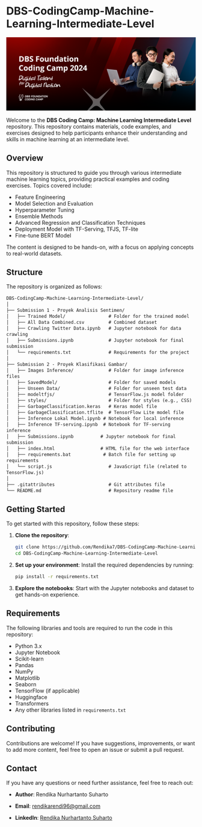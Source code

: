 # DBS-CodingCamp-Machine-Learning-Intermediate-Level
![DBS Coding Camp Banner](https://raw.githubusercontent.com/Rendika7/DBS-CodingCamp-Machine-Learning-Intermediate-Level/main/source/Landing%20Page%20DBS-Foundation.png)

Welcome to the **DBS Coding Camp: Machine Learning Intermediate Level** repository. This repository contains materials, code examples, and exercises designed to help participants enhance their understanding and skills in machine learning at an intermediate level.

## Overview

This repository is structured to guide you through various intermediate machine learning topics, providing practical examples and coding exercises. Topics covered include:

- Feature Engineering
- Model Selection and Evaluation
- Hyperparameter Tuning
- Ensemble Methods
- Advanced Regression and Classification Techniques
- Deployment Model with TF-Serving, TFJS, TF-lite
- Fine-tune BERT Model

The content is designed to be hands-on, with a focus on applying concepts to real-world datasets.

## Structure

The repository is organized as follows:
```
DBS-CodingCamp-Machine-Learning-Intermediate-Level/
│
├── Submission 1 - Proyek Analisis Sentimen/
│   ├── Trained Model/                # Folder for the trained model
│   ├── All Data Combined.csv         # Combined dataset
│   ├── Crawling Twitter Data.ipynb   # Jupyter notebook for data crawling
│   ├── Submissions.ipynb             # Jupyter notebook for final submission
│   └── requirements.txt              # Requirements for the project
│
├── Submission 2 - Proyek Klasifikasi Gambar/
│   ├── Images Inference/             # Folder for image inference files
│   ├── SavedModel/                   # Folder for saved models
│   ├── Unseen Data/                  # Folder for unseen test data
│   ├── modeltfjs/                    # TensorFlow.js model folder
│   ├── styles/                       # Folder for styles (e.g., CSS)
│   ├── GarbageClassification.keras   # Keras model file
│   ├── GarbageClassification.tflite  # TensorFlow Lite model file
│   ├── Inference Lokal Model.ipynb # Notebook for local inference
│   ├── Inference TF-serving.ipynb  # Notebook for TF-serving inference
│   ├── Submissions.ipynb          # Jupyter notebook for final submission
│   ├── index.html                 # HTML file for the web interface
│   ├── requirements.bat            # Batch file for setting up requirements
│   └── script.js                     # JavaScript file (related to TensorFlow.js)
│
├── .gitattributes                    # Git attributes file
└── README.md                         # Repository readme file
```

## Getting Started

To get started with this repository, follow these steps:

1. **Clone the repository**:
    ```bash
    git clone https://github.com/Rendika7/DBS-CodingCamp-Machine-Learning-Intermediate-Level.git
    cd DBS-CodingCamp-Machine-Learning-Intermediate-Level
    ```

2. **Set up your environment**: Install the required dependencies by running:
    ```bash
    pip install -r requirements.txt
    ```

3. **Explore the notebooks**: Start with the Jupyter notebooks and dataset to get hands-on experience.

## Requirements

The following libraries and tools are required to run the code in this repository:

- Python 3.x
- Jupyter Notebook
- Scikit-learn
- Pandas
- NumPy
- Matplotlib
- Seaborn
- TensorFlow (if applicable)
- Huggingface
- Transformers
- Any other libraries listed in `requirements.txt`

## Contributing

Contributions are welcome! If you have suggestions, improvements, or want to add more content, feel free to open an issue or submit a pull request.

## Contact

If you have any questions or need further assistance, feel free to reach out:

- **Author**: Rendika Nurhartanto Suharto
- **Email**: [rendikarendi96@gmail.com](mailto:rendikarendi96@gmail.com)

- **LinkedIn**: [Rendika Nurhartanto Suharto](https://www.linkedin.com/in/rendika-nurhartanto-s-882431218/)
